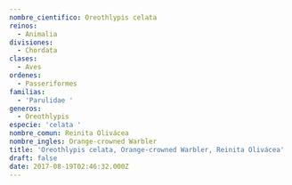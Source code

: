 ```yaml
---
nombre_cientifico: Oreothlypis celata
reinos:
  - Animalia
divisiones:
  - Chordata
clases:
  - Aves
ordenes:
  - Passeriformes
familias:
  - 'Parulidae '
generos:
  - Oreothlypis
especie: 'celata '
nombre_comun: Reinita Olivácea
nombre_ingles: Orange-crowned Warbler
title: 'Oreothlypis celata, Orange-crowned Warbler, Reinita Olivácea'
draft: false
date: 2017-08-19T02:46:32.000Z
---
```


